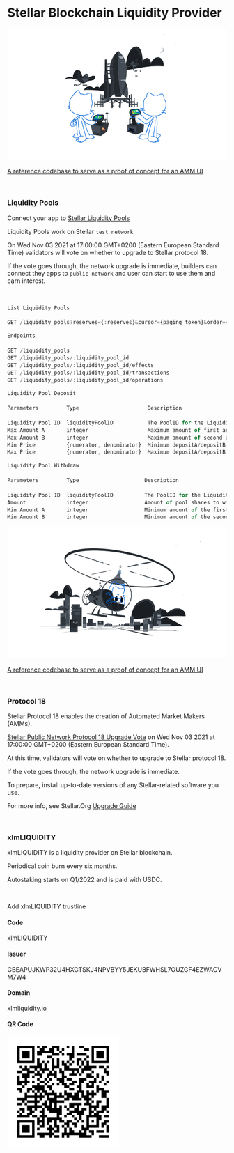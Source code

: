 # Stellar Blockchain Liquidity Provider

![GitHub Logo](/images/joined.svg)


<a href="https://github.com/stellar/amm-reference-ui" target="_blank" class="center">A reference codebase to serve as a proof of concept for an AMM UI</a>

<br/>

### Liquidity Pools

Connect your app to [Stellar Liquidity Pools](https://developers.stellar.org/api/resources/liquiditypools/)

Liquidity Pools work on Stellar `test network`

On Wed Nov 03 2021 at 17:00:00 GMT+0200 (Eastern European Standard Time) validators will vote on whether to upgrade to Stellar protocol 18.

If the vote goes through, the network upgrade is immediate, builders can connect they apps to `public network` and user can start to use them and earn interest.

<br/>

```js
List Liquidity Pools

GET /liquidity_pools?reserves={:reserves}&cursor={paging_token}&order={asc,desc}&limit={1-200}
```

```js
Endpoints

GET /liquidity_pools
GET /liquidity_pools/:liquidity_pool_id
GET /liquidity_pools/:liquidity_pool_id/effects
GET /liquidity_pools/:liquidity_pool_id/transactions
GET /liquidity_pools/:liquidity_pool_id/operations
```

```js
Liquidity Pool Deposit

Parameters         Type                      Description

Liquidity Pool ID  liquidityPoolID           The PoolID for the Liquidity Pool to deposit into
Max Amount A       integer                   Maximum amount of first asset to deposit
Max Amount B       integer                   Maximum amount of second asset to deposit
Min Price          {numerator, denominator}  Minimum depositA/depositB
Max Price          {numerator, denominator}  Maximum depositA/depositB
```

```js
Liquidity Pool Withdraw

Parameters         Type                     Description

Liquidity Pool ID  liquidityPoolID          The PoolID for the Liquidity Pool to withdraw from
Amount             integer                  Amount of pool shares to withdraw
Min Amount A       integer                  Minimum amount of the first asset to withdraw
Min Amount B       integer                  Minimum amount of the second asset to withdraw
```

![GitHub Logo](/images/repo.svg)

<a href="https://github.com/stellar/amm-reference-ui" target="_blank" class="center">A reference codebase to serve as a proof of concept for an AMM UI</a>

<br/>

### Protocol 18

Stellar Protocol 18 enables the creation of Automated Market Makers (AMMs).

[Stellar Public Network Protocol 18 Upgrade Vote](https://status.stellar.org/incidents/d8d1phjglcr3) on Wed Nov 03 2021 at 17:00:00 GMT+0200 (Eastern European Standard Time).

At this time, validators will vote on whether to upgrade to Stellar protocol 18.

If the vote goes through, the network upgrade is immediate.

To prepare, install up-to-date versions of any Stellar-related software you use.

For more info, see Stellar.Org [Upgrade Guide](https://stellar.org/developers-blog/protocol-18-upgrade-guide)

<br/>

### xlmLIQUIDITY

xlmLIQUIDITY is a liquidity provider on Stellar blockchain.

Periodical coin burn every six months.

Autostaking starts on Q1/2022 and is paid with USDC.

<br/>

Add xlmLIQUIDITY trustline

#### Code
xlmLIQUIDITY

#### Issuer
GBEAPUJKWP32U4HXGTSKJ4NPVBYY5JEKUBFWHSL7OUZGF4EZWACVM7W4

#### Domain
xlmliquidity.io

#### QR Code

![Add Trustline](/images/trustline.png)